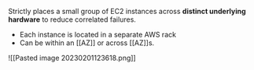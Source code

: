 Strictly places a small group of EC2 instances across **distinct underlying hardware** to reduce correlated failures.

*   Each instance is located in a separate AWS rack
*   Can be within an [[AZ]] or across [[AZ]]s.

![[Pasted image 20230201123618.png]]
